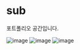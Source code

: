 # sub

포트폴리오 공간입니다. 

![image](https://github.com/githent/sub/assets/120550415/f507755e-b795-41eb-a63e-86e80fd12aa6)
![image](https://github.com/githent/sub/assets/120550415/ea730c86-8028-48f7-9170-99d97f8d35eb)
![image](https://github.com/githent/sub/assets/120550415/e68a08f1-f3c0-4cad-ba86-45949fd218e1)



